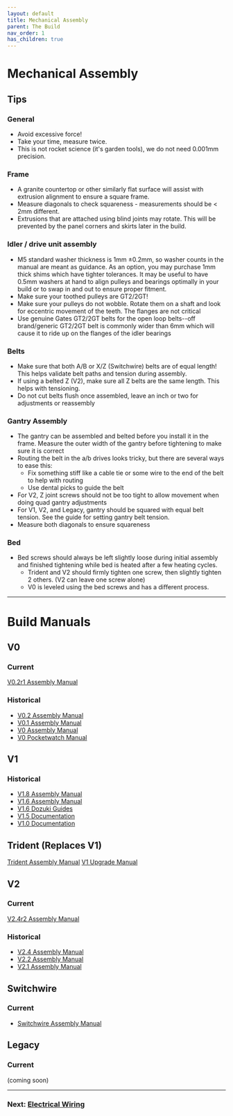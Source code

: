 ```yaml
---
layout: default
title: Mechanical Assembly
parent: The Build
nav_order: 1
has_children: true
---
```


# Mechanical Assembly

## Tips

### General

* Avoid excessive force!
* Take your time, measure twice.
* This is not rocket science (it's garden tools), we do not need 0.001mm precision.

### Frame

* A granite countertop or other similarly flat surface will assist with extrusion alignment to ensure a square frame.
* Measure diagonals to check squareness - measurements should be < 2mm different.
* Extrusions that are attached using blind joints may rotate. This will be prevented by the panel corners and skirts later in the build.

### Idler / drive unit assembly

* M5 standard washer thickness is 1mm ±0.2mm, so washer counts in the manual are meant as guidance. As an option, you may purchase 1mm thick shims which have tighter tolerances. It may be useful to have 0.5mm washers at hand to align pulleys and bearings optimally in your build or to swap in and out to ensure proper fitment.
* Make sure your toothed pulleys are GT2/2GT!
* Make sure your pulleys do not wobble. Rotate them on a shaft and look for eccentric movement of the teeth. The flanges are not critical
* Use genuine Gates GT2/2GT belts for the open loop belts--off brand/generic GT2/2GT belt is commonly wider than 6mm which will cause it to ride up on the flanges of the idler bearings

### Belts

* Make sure that both A/B or X/Z (Switchwire) belts are of equal length!  This helps validate belt paths and tension during assembly.
* If using a belted Z (V2), make sure all Z belts are the same length. This helps with tensioning.
* Do not cut belts flush once assembled, leave an inch or two for adjustments or reassembly

### Gantry Assembly

* The gantry can be assembled and belted before you install it in the frame. Measure the outer width of the gantry before tightening to make sure it is correct
* Routing the belt in the a/b drives looks tricky, but there are several ways to ease this:
	* Fix something stiff like a cable tie or some wire to the end of the belt to help with routing
	* Use dental picks to guide the belt
* For V2, Z joint screws should not be too tight to allow movement when doing quad gantry adjustments
* For V1, V2, and Legacy, gantry should be squared with equal belt tension. See the guide for setting gantry belt tension.
* Measure both diagonals to ensure squareness

### Bed
* Bed screws should always be left slightly loose during initial assembly and finished tightening while bed is heated after a few heating cycles.
	* Trident and V2 should firmly tighten one screw, then slightly tighten 2 others. (V2 can leave one screw alone)
	* V0 is leveled using the bed screws and has a different process.

---

# Build Manuals

## V0

### Current

[V0.2r1 Assembly Manual](https://github.com/VoronDesign/Voron-0/raw/Voron0.2r1/Manuals/VORON_V0.2r1_Assembly_Manual.pdf)

### Historical

* [V0.2 Assembly Manual](https://github.com/VoronDesign/Voron-0/raw/Voron0.2/Manuals/VORON_V0.2_Assembly_Manual.pdf)
* [V0.1 Assembly Manual](https://github.com/VoronDesign/Voron-0/raw/Voron0.1/Manuals/Assembly_Manual_0.1.pdf)
* [V0 Assembly Manual](https://github.com/VoronDesign/Voron-0/raw/master/VORON-0/Manuals/V0_Assembly_Manual.pdf)
* [V0 Pocketwatch Manual](https://github.com/VoronDesign/Voron-0/raw/master/VORON_Pocketwatch/Manuals/VORON_Pocketwatch_Assembly_Manual.pdf)

## V1

### Historical

* [V1.8 Assembly Manual](https://github.com/VoronDesign/Voron-1/raw/Voron1.8/Docs/Assembly_Manual_1.8.pdf)
* [V1.6 Assembly Manual](https://github.com/VoronDesign/Voron-1/raw/Voron1.6/Manuals/VORON1.6_Manual.pdf)
* [V1.6 Dozuki Guides](https://voron.dozuki.com/c/Voron_1.6)
* [V1.5 Documentation](https://github.com/VoronDesign/Voron-1/tree/Voron1.5/Documentation)
* [V1.0 Documentation](https://github.com/VoronDesign/Voron-1/tree/Voron1.0/Documentation)

## Trident (Replaces V1)

[Trident Assembly Manual](https://github.com/VoronDesign/Voron-Trident/raw/main/Manual/Assembly_Manual_Trident.pdf)
[V1 Upgrade Manual](https://github.com/VoronDesign/Voron-Trident/raw/main/Manual/Frame_Upgrade_Trident.pdf)

## V2

### Current

[V2.4r2 Assembly Manual](https://github.com/VoronDesign/Voron-2/raw/Voron2.4/Manual/Assembly_Manual_2.4r2.pdf)

### Historical

* [V2.4 Assembly Manual](https://github.com/VoronDesign/Voron-2/raw/3b4c0e4a4e88086b04474fec28a54ab82917fc8a/Docs/2.4_Assembly_Manual.pdf)
* [V2.2 Assembly Manual](https://github.com/VoronDesign/Voron-2/raw/Voron2.2/manuals/VORON2.2_Manual.pdf)
* [V2.1 Assembly Manual](https://github.com/VoronDesign/Voron-2/raw/Voron2.1/manuals/VORON2.1_Manual.pdf)

## Switchwire

### Current

* [Switchwire Assembly Manual](https://github.com/VoronDesign/Voron-Switchwire/blob/master/Manuals/Assembly_Manual_SW.pdf)

## Legacy

### Current

(coming soon)

---

### Next: [Electrical Wiring](../electrical/index.md)

 
